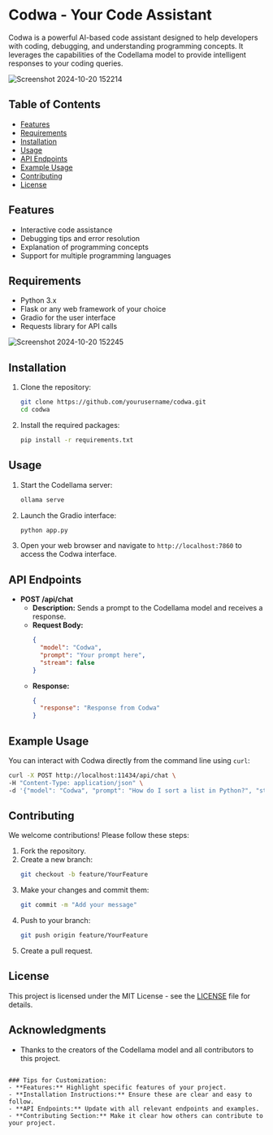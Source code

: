 
# Codwa - Your Code Assistant

Codwa is a powerful AI-based code assistant designed to help developers with coding, debugging, and understanding programming concepts. It leverages the capabilities of the Codellama model to provide intelligent responses to your coding queries.

![Screenshot 2024-10-20 152214](https://github.com/user-attachments/assets/30ec34ff-a880-4d50-98fe-2eb3732f1692)

## Table of Contents
- [Features](#features)
- [Requirements](#requirements)
- [Installation](#installation)
- [Usage](#usage)
- [API Endpoints](#api-endpoints)
- [Example Usage](#example-usage)
- [Contributing](#contributing)
- [License](#license)

## Features
- Interactive code assistance
- Debugging tips and error resolution
- Explanation of programming concepts
- Support for multiple programming languages

## Requirements
- Python 3.x
- Flask or any web framework of your choice
- Gradio for the user interface
- Requests library for API calls

![Screenshot 2024-10-20 152245](https://github.com/user-attachments/assets/eee2d8de-8194-43dd-82b5-e80a1a9d3e7e)


## Installation
1. Clone the repository:
   ```bash
   git clone https://github.com/yourusername/codwa.git
   cd codwa
   ```
2. Install the required packages:
   ```bash
   pip install -r requirements.txt
   ```

## Usage
1. Start the Codellama server:
   ```bash
   ollama serve
   ```
2. Launch the Gradio interface:
   ```bash
   python app.py
   ```
3. Open your web browser and navigate to `http://localhost:7860` to access the Codwa interface.

## API Endpoints
- **POST /api/chat**
  - **Description:** Sends a prompt to the Codellama model and receives a response.
  - **Request Body:**
    ```json
    {
      "model": "Codwa",
      "prompt": "Your prompt here",
      "stream": false
    }
    ```
  - **Response:**
    ```json
    {
      "response": "Response from Codwa"
    }
    ```

## Example Usage
You can interact with Codwa directly from the command line using `curl`:
```bash
curl -X POST http://localhost:11434/api/chat \
-H "Content-Type: application/json" \
-d '{"model": "Codwa", "prompt": "How do I sort a list in Python?", "stream": false}'
```

## Contributing
We welcome contributions! Please follow these steps:
1. Fork the repository.
2. Create a new branch:
   ```bash
   git checkout -b feature/YourFeature
   ```
3. Make your changes and commit them:
   ```bash
   git commit -m "Add your message"
   ```
4. Push to your branch:
   ```bash
   git push origin feature/YourFeature
   ```
5. Create a pull request.

## License
This project is licensed under the MIT License - see the [LICENSE](LICENSE) file for details.

## Acknowledgments
- Thanks to the creators of the Codellama model and all contributors to this project.
```

### Tips for Customization:
- **Features:** Highlight specific features of your project.
- **Installation Instructions:** Ensure these are clear and easy to follow.
- **API Endpoints:** Update with all relevant endpoints and examples.
- **Contributing Section:** Make it clear how others can contribute to your project.

